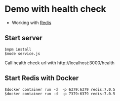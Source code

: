 # Demo with health check
* Working with [Redis](https://redis.io/)

## Start server
```
$npm install
$node service.js
```

Call health check url with http://localhost:3000/health

## Start Redis with Docker
```
$docker container run -d  -p 6379:6379 redis:7.0.5
$docker container run -d  -p 7379:6379 redis:7.0.5
```
